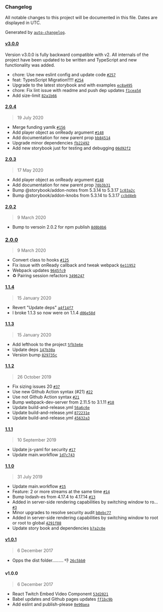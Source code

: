 ### Changelog

All notable changes to this project will be documented in this file. Dates are displayed in UTC.

Generated by [`auto-changelog`](https://github.com/CookPete/auto-changelog).

#### [v3.0.0](https://github.com/talk2MeGooseman/react-twitch-embed-video/compare/2.0.4...v3.0.0)

Version v3.0.0 is fully backward compatible with v2. All internals of the project have been updated to be written and TypeScript and new functionality was added.

- chore: Use new eslint config and update code [`#257`](https://github.com/talk2MeGooseman/react-twitch-embed-video/pull/257)
- feat: TypesScript Migration!!!!! [`#254`](https://github.com/talk2MeGooseman/react-twitch-embed-video/pull/254)
- Upgrade to the latest storybook and with examples [`ec8a495`](https://github.com/talk2MeGooseman/react-twitch-embed-video/commit/ec8a495d8087d0be42b20e9410a3ad493aeb68cd)
- chore: Fix lint issue with readme and push dep updates [`f1cea54`](https://github.com/talk2MeGooseman/react-twitch-embed-video/commit/f1cea5448d7538fe888eef7b0d20677e1c54d67d)
- Add size-limit [`82a1b66`](https://github.com/talk2MeGooseman/react-twitch-embed-video/commit/82a1b669f6e6ce30198e6ec2ca3b68dbd15b2eda)

#### [2.0.4](https://github.com/talk2MeGooseman/react-twitch-embed-video/compare/2.0.3...2.0.4)

> 19 July 2020

- Merge funding yamlk [`#156`](https://github.com/talk2MeGooseman/react-twitch-embed-video/pull/156)
- Add player object as onReady argument [`#148`](https://github.com/talk2MeGooseman/react-twitch-embed-video/pull/148)
- Add documentation for new parent prop [`bb84514`](https://github.com/talk2MeGooseman/react-twitch-embed-video/commit/bb84514e36aad4cab5924aa0e35646645b8a84e1)
- Upgrade minor dependencies [`fb22492`](https://github.com/talk2MeGooseman/react-twitch-embed-video/commit/fb224923ac7ec7cfda509677ee7a31fdf86f6876)
- Add new storybook just for testing and debugging [`06d92f2`](https://github.com/talk2MeGooseman/react-twitch-embed-video/commit/06d92f242ed42fa8a2668261667456f2bfd94876)

#### [2.0.3](https://github.com/talk2MeGooseman/react-twitch-embed-video/compare/2.0.2...2.0.3)

> 17 May 2020

- Add player object as onReady argument [`#148`](https://github.com/talk2MeGooseman/react-twitch-embed-video/pull/148)
- Add documentation for new parent prop [`70b3b31`](https://github.com/talk2MeGooseman/react-twitch-embed-video/commit/70b3b317dbe68b67984443b713d2342c394e1b72)
- Bump @storybook/addon-notes from 5.3.14 to 5.3.17 [`1c03a2c`](https://github.com/talk2MeGooseman/react-twitch-embed-video/commit/1c03a2c06f769a278241f9a650404ad5cce6fea6)
- Bump @storybook/addon-knobs from 5.3.14 to 5.3.17 [`ccbd4eb`](https://github.com/talk2MeGooseman/react-twitch-embed-video/commit/ccbd4eb6d0fe5ec87faa3e44b191d9f85a0306f6)

#### [2.0.2](https://github.com/talk2MeGooseman/react-twitch-embed-video/compare/2.0.0...2.0.2)

> 9 March 2020

- Bump to versoin 2.0.2 for npm publish [`8d0b0b6`](https://github.com/talk2MeGooseman/react-twitch-embed-video/commit/8d0b0b6c8cbd0bddbf128c3a6342d0363b27aaad)

### [2.0.0](https://github.com/talk2MeGooseman/react-twitch-embed-video/compare/1.1.4...2.0.0)

> 9 March 2020

- Convert class to hooks [`#125`](https://github.com/talk2MeGooseman/react-twitch-embed-video/pull/125)
- Fix issue with onReady callback and tweak webpack [`6e11952`](https://github.com/talk2MeGooseman/react-twitch-embed-video/commit/6e11952da35327a92ed1e976b7b494264102a96b)
- Webpack updates [`9645fc9`](https://github.com/talk2MeGooseman/react-twitch-embed-video/commit/9645fc94eb53956c6b890e8942826f5f9c547183)
- ♻️ Pairing session refactors [`3496247`](https://github.com/talk2MeGooseman/react-twitch-embed-video/commit/3496247106ca23f652ee8887f94d96f198584339)

#### [1.1.4](https://github.com/talk2MeGooseman/react-twitch-embed-video/compare/1.1.3...1.1.4)

> 15 January 2020

- Revert "Update deps" [`a4f14f7`](https://github.com/talk2MeGooseman/react-twitch-embed-video/commit/a4f14f73f61316353fd5acf3467b448632fb08d2)
- I broke 1.1.3 so now were on 1.1.4 [`d06e58d`](https://github.com/talk2MeGooseman/react-twitch-embed-video/commit/d06e58d2c6434e675e027690ba9abeec3ac8d06e)

#### [1.1.3](https://github.com/talk2MeGooseman/react-twitch-embed-video/compare/1.1.2...1.1.3)

> 15 January 2020

- Add lefthook to the project [`5fb3e6e`](https://github.com/talk2MeGooseman/react-twitch-embed-video/commit/5fb3e6ec059ad0c454c501a89b1889a91a5752fe)
- Update deps [`147b30a`](https://github.com/talk2MeGooseman/react-twitch-embed-video/commit/147b30a4c1af3fa3e40fd7dadaab6b044307efe9)
- Version bump [`829735c`](https://github.com/talk2MeGooseman/react-twitch-embed-video/commit/829735c6bddea6a6aff32d2cfa991b25265989ef)

#### [1.1.2](https://github.com/talk2MeGooseman/react-twitch-embed-video/compare/1.1.1...1.1.2)

> 26 October 2019

- Fix sizing issues 20 [`#37`](https://github.com/talk2MeGooseman/react-twitch-embed-video/pull/37)
- Use new Github Action syntax (#21) [`#22`](https://github.com/talk2MeGooseman/react-twitch-embed-video/pull/22)
- Use not Github Action syntax [`#21`](https://github.com/talk2MeGooseman/react-twitch-embed-video/pull/21)
- Bump webpack-dev-server from 2.11.5 to 3.1.11 [`#18`](https://github.com/talk2MeGooseman/react-twitch-embed-video/pull/18)
- Update build-and-release.yml [`56a6c6e`](https://github.com/talk2MeGooseman/react-twitch-embed-video/commit/56a6c6e5f7b26263fa7665e1c729a18305acac83)
- Update build-and-release.yml [`872231e`](https://github.com/talk2MeGooseman/react-twitch-embed-video/commit/872231edb7eaf995cb66b97db0def82f1f3830b6)
- Update build-and-release.yml [`45632a3`](https://github.com/talk2MeGooseman/react-twitch-embed-video/commit/45632a3148a7f259cd544e1be8f5ae4b4470f4de)

#### [1.1.1](https://github.com/talk2MeGooseman/react-twitch-embed-video/compare/1.1.0...1.1.1)

> 10 September 2019

- Update js-yaml for security [`#17`](https://github.com/talk2MeGooseman/react-twitch-embed-video/pull/17)
- Update main.workflow [`1d7c743`](https://github.com/talk2MeGooseman/react-twitch-embed-video/commit/1d7c7431444759cc3c99c78c68535e6804838536)

#### [1.1.0](https://github.com/talk2MeGooseman/react-twitch-embed-video/compare/v1.0.1...1.1.0)

> 31 July 2019

- Update main.workflow [`#15`](https://github.com/talk2MeGooseman/react-twitch-embed-video/pull/15)
- Feature: 2 or more streams at the same time [`#14`](https://github.com/talk2MeGooseman/react-twitch-embed-video/pull/14)
- Bump lodash-es from 4.17.4 to 4.17.14 [`#13`](https://github.com/talk2MeGooseman/react-twitch-embed-video/pull/13)
- Added in server-side rendering capabilities by switching window to ro… [`#3`](https://github.com/talk2MeGooseman/react-twitch-embed-video/pull/3)
- Minor upgrades to resolve security audit [`b8ebc77`](https://github.com/talk2MeGooseman/react-twitch-embed-video/commit/b8ebc77556ec16ee967dbfe6f4d1cf5498635527)
- Added in server-side rendering capabilities by switching window to root or root to global [`4291f08`](https://github.com/talk2MeGooseman/react-twitch-embed-video/commit/4291f088e7e5a27f0b34340ad49f304fe9890408)
- Update story book and dependencies [`b7a2c0e`](https://github.com/talk2MeGooseman/react-twitch-embed-video/commit/b7a2c0e8b1dbf9dc69a048d5dbb838d3d3ec0215)

#### [v1.0.1](https://github.com/talk2MeGooseman/react-twitch-embed-video/compare/v1.0.0...v1.0.1)

> 6 December 2017

- Opps the dist folder......... :-1: [`26c5bb0`](https://github.com/talk2MeGooseman/react-twitch-embed-video/commit/26c5bb04956073137972c2482e9647c91e1b1305)

#### v1.0.0

> 6 December 2017

- React Twitch Embed Video Component [`53d2021`](https://github.com/talk2MeGooseman/react-twitch-embed-video/commit/53d20211fca4416ba1e63a1b35d6e5e966bc2dbc)
- Babel updates and Github pages updates [`ff1bc9b`](https://github.com/talk2MeGooseman/react-twitch-embed-video/commit/ff1bc9b3f71ff066cdda85fe2b71e0b2b2813e52)
- Add eslint and publish-please [`0e90aea`](https://github.com/talk2MeGooseman/react-twitch-embed-video/commit/0e90aea469619e5c73732d46fb49fb501b56af5a)
